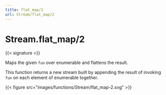 ```yaml
---
title: flat_map/2
url: Stream/flat_map/2
---
```


# Stream.flat_map/2

{{< signature >}}

Maps the given `fun` over enumerable and flattens the result.

This function returns a new stream built by appending the result of invoking `fun` on each element of enumerable together.

{{< figure src="images/functions/Stream/flat_map-2.svg" >}}
